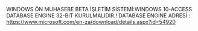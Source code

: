 
WINDOWS ÖN MUHASEBE BETA
İŞLETİM SİSTEMİ:WINDOWS 10-ACCESS DATABASE ENGINE 32-BIT KURULMALIDIR.!
DATABASE ENGİNE ADRESİ : https://www.microsoft.com/en-za/download/details.aspx?id=54920
